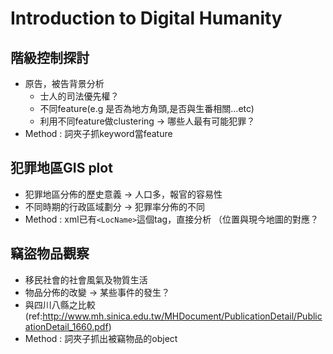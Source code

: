 Introduction to Digital Humanity
==

## 階級控制探討
* 原告，被告背景分析
	* 士人的司法優先權？
	* 不同feature(e.g 是否為地方角頭,是否與生番相關...etc)
	* 利用不同feature做clustering -> 哪些人最有可能犯罪？
* Method : 詞夾子抓keyword當feature

## 犯罪地區GIS plot
* 犯罪地區分佈的歷史意義 -> 人口多，報官的容易性
* 不同時期的行政區域劃分 -> 犯罪率分佈的不同
* Method : xml已有`<LocName>`這個tag，直接分析 （位置與現今地圖的對應？

## 竊盜物品觀察
* 移民社會的社會風氣及物質生活
* 物品分佈的改變 -> 某些事件的發生？
* 與四川八縣之比較(ref:http://www.mh.sinica.edu.tw/MHDocument/PublicationDetail/PublicationDetail_1660.pdf)
* Method : 詞夾子抓出被竊物品的object









